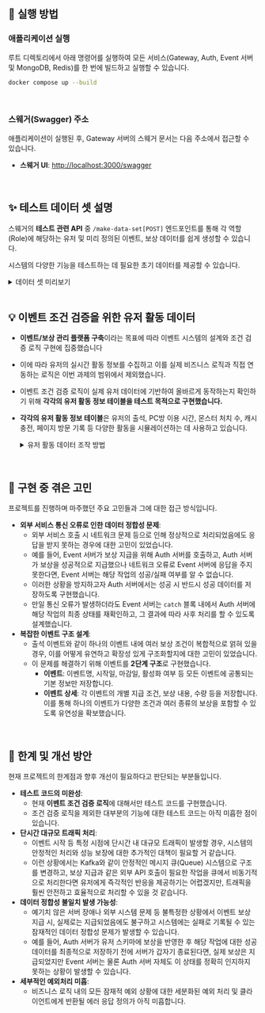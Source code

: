 ## 🚀 실행 방법

### 애플리케이션 실행

루트 디렉토리에서 아래 명령어를 실행하여 모든 서비스(Gateway, Auth, Event 서버 및 MongoDB, Redis)를 한 번에 빌드하고 실행할 수 있습니다.

```bash
docker compose up --build
```

<br>

### 스웨거(Swagger) 주소

애플리케이션이 실행된 후, Gateway 서버의 스웨거 문서는 다음 주소에서 접근할 수 있습니다.

- **스웨거 UI**: [http://localhost:3000/swagger](https://localhost:3000/swagger)

<br>

## ✨ 테스트 데이터 셋 설명

스웨거의 **테스트 관련 API** 중 `/make-data-set[POST]` 엔드포인트를 통해 각 역할(Role)에 해당하는 유저 및 미리 정의된 이벤트, 보상 데이터를 쉽게 생성할 수 있습니다. 

시스템의 다양한 기능을 테스트하는 데 필요한 초기 데이터를 제공할 수 있습니다.

<details>
  <summary>데이터 셋 미리보기</summary>  
  
  ### 🧑‍💻 유저 정보 (생성되는 유저 계정)
`/make-data-set` API를 통해 생성되는 기본 유저 계정 정보입니다.

- **ADMIN**: 모든 기능에 접근 가능 (USER 전용 API 제외)
    - `id`: `admin@admin.com`
    - `password`: `1234`
- **OPERATOR**: 이벤트 및 보상 등록 가능
    - `id`: `operator@operator.com`
    - `password`: `1234`
- **AUDITOR**: 이벤트 및 보상 내역 조회만 가능
    - `id`: `auditor@auditor.com`
    - `password`: `1234`
- **USER**: 보상 요청 가능
    - `id`: `user@user.com`
    - `password`: `1234`

### 🗓️ 이벤트 목록 (생성되는 이벤트)

`/make-data-set` API를 통해 생성되는 주요 이벤트 유형 및 조건은 다음과 같습니다.

- **출석 이벤트**
    - 2025-05-20 출석 시 아이템 지급
    - 2025-05-21 출석 시 아이템 지급
    - 2025-05-22 출석 시 아이템 지급
    - 2025-05-23 출석 시 아이템 지급
    - 2025-05-24 출석 시 아이템 지급
    - 2025-05-25 출석 시 아이템 지급
    - 2025-05-26 ~ 2025-05-30 출석 시 아이템 지급
    - 누적 5일 출석 시 아이템 지급
    - 누적 10일 출석 시 아이템 지급
- **PC방 이용 이벤트**
    - 2025-05-20 일일 PC방 이용 시간 60분 이상 시 아이템 지급
    - 누적 PC방 이용 시간 300분 이상 시 아이템 지급
- **몬스터 처치 이벤트**
    - 2025-05-20 일일 몬스터 처치 수 100 이상 시 경험치 쿠폰 지급
    - 2025-05-21 일일 몬스터 처치 수 200 이상 시 경험치 쿠폰 지급
    - 2025-05-22 일일 몬스터 처치 수 300 이상 시 경험치 쿠폰 지급
- **캐시 충전 이벤트**
    - 누적 캐시 100,000원 이상 시 포인트 지급
    - 누적 캐시 200,000원 이상 시 포인트 지급
- **페이지 방문 이벤트**
    - 넥슨 페이지 방문 시 쿠폰 지급

### 🎁 보상 목록 (생성되는 보상 유형)

`/make-data-set` API를 통해 생성되는 보상 유형은 다음과 같습니다.

- **캐시 포인트**
- **아이템**: 경험치 쿠폰, 다양한 종류의 장비 아이템 등
- **할인 쿠폰**
    
</details>

<br>

## 💡 이벤트 조건 검증을 위한 유저 활동 데이터

- **이벤트/보상 관리 플랫폼 구축**이라는 목표에 따라 이벤트 시스템의 설계와 조건 검증 로직 구현에 집중했습니다
- 이에 따라 유저의 실시간 활동 정보를 수집하고 이를 실제 비즈니스 로직과 직접 연동하는 로직은 이번 과제의 범위에서 제외했습니다.
- 이벤트 조건 검증 로직이 실제 유저 데이터에 기반하여 올바르게 동작하는지 확인하기 위해 **각각의 유저 활동 정보 테이블을 테스트 목적으로 구현했습니다.**
- **각각의 유저 활동 정보 테이블**은 유저의 출석, PC방 이용 시간, 몬스터 처치 수, 캐시 충전, 페이지 방문 기록 등 다양한 활동을 시뮬레이션하는 데 사용하고 있습니다.

  <details>
  
    <summary>유저 활동 데이터 조작 방법</summary>  
    <br>
  
    **테스트 관련 API를 통해 각각의 유저 활동 데이터를 생성할 수 있습니다.**
    
  - **게임 접속 정보 (Access Game Information)**
      - POST 요청을 통해 접속한 날짜를 'yyyy-mm-dd' 형식으로 입력하여 데이터를 생성할 수 있습니다.
      - 당일 누적 이용 시간 및 당일 누적 PC방 이용 시간은 PATCH 요청을 통해 변경할 수 있습니다. (PATCH 요청 시 해당 컬럼 ID가 필요합니다.)
      - 또한, 패스권 개념을 도입하여 지난 날짜도 출석체크가 가능하도록 설계했습니다. (로직적인 예외 처리는 테스트 목적이므로 포함하지 않았습니다.)
  
  - **몬스터 처치 횟수 (Daily Monster Kill)**
      - POST 요청을 통해 접속한 날짜를 'yyyy-mm-dd' 형식으로 입력하여 데이터를 생성할 수 있습니다.
      - 당일 몬스터 처치 횟수는 PATCH 요청을 통해 변경할 수 있습니다. (PATCH 요청 시 해당 컬럼 ID가 필요합니다.)
  
  - **결제 내역 (Purchase History)**
      - POST 요청을 통해 결제 금액을 입력하여 내역을 생성할 수 있습니다.
      - `isPaid` 필드를 통해 이벤트로 받은 금액인지 구별할 수 있도록 했습니다.
  
  - **페이지 방문 정보 (Page Visit)**
      - POST 요청을 통해 방문한 페이지 URL을 입력하여 내역을 생성할 수 있습니다.
  
  </details>

<br>

## 🧐 구현 중 겪은 고민

프로젝트를 진행하며 마주했던 주요 고민들과 그에 대한 접근 방식입니다.

- **외부 서비스 통신 오류로 인한 데이터 정합성 문제**:
    - 외부 서비스 호출 시 네트워크 문제 등으로 인해 정상적으로 처리되었음에도 응답을 받지 못하는 경우에 대한 고민이 있었습니다.
    - 예를 들어, Event 서버가 보상 지급을 위해 Auth 서버를 호출하고, Auth 서버가 보상을 성공적으로 지급했으나 네트워크 오류로 Event 서버에 응답을 주지 못한다면, Event 서버는 해당 작업의 성공/실패 여부를 알 수 없습니다.
    - 이러한 상황을 방지하고자 Auth 서버에서는 성공 시 반드시 성공 데이터를 저장하도록 구현했습니다.
    - 만일 통신 오류가 발생하더라도 Event 서버는 `catch` 블록 내에서 Auth 서버에 해당 작업의 최종 상태를 재확인하고, 그 결과에 따라 사후 처리를 할 수 있도록 설계했습니다.
- **복잡한 이벤트 구조 설계**:
    - 출석 이벤트와 같이 하나의 이벤트 내에 여러 보상 조건이 복합적으로 얽혀 있을 경우, 이를 어떻게 유연하고 확장성 있게 구조화할지에 대한 고민이 있었습니다.
    - 이 문제를 해결하기 위해 이벤트를 **2단계 구조**로 구현했습니다.
        - **이벤트**: 이벤트명, 시작일, 마감일, 활성화 여부 등 모든 이벤트에 공통되는 기본 정보만 저장합니다.
        - **이벤트 상세**: 각 이벤트의 개별 지급 조건, 보상 내용, 수량 등을 저장합니다. 이를 통해 하나의 이벤트가 다양한 조건과 여러 종류의 보상을 포함할 수 있도록 유연성을 확보했습니다.

<br>

## 🚧 한계 및 개선 방안

현재 프로젝트의 한계점과 향후 개선이 필요하다고 판단되는 부분들입니다.

- **테스트 코드의 미완성**:
    - 현재 **이벤트 조건 검증 로직**에 대해서만 테스트 코드를 구현했습니다.
    - 조건 검증 로직을 제외한 대부분의 기능에 대한 테스트 코드는 아직 미흡한 점이 있습니다.
- **단시간 대규모 트래픽 처리**:
    - 이벤트 시작 등 특정 시점에 단시간 내 대규모 트래픽이 발생할 경우, 시스템의 안정적인 처리와 성능 보장에 대한 추가적인 대책이 필요할 거 같습니다.
    - 이런 상황에서는 Kafka와 같이 안정적인 메시지 큐(Queue) 시스템으로 구조를 변경하고, 보상 지급과 같은 외부 API 호출이 필요한 작업을 큐에서 비동기적으로 처리한다면 유저에게 즉각적인 반응을 제공하기는 어렵겠지만, 트래픽을 훨씬 안전하고 효율적으로 처리할 수 있을 것 같습니다.
- **데이터 정합성 불일치 발생 가능성**:
    - 예기치 않은 서버 장애나 외부 시스템 문제 등 불특정한 상황에서 이벤트 보상 지급 시, 실제로는 지급되었음에도 불구하고 시스템에는 실패로 기록될 수 있는 잠재적인 데이터 정합성 문제가 발생할 수 있습니다.
    - 예를 들어, Auth 서버가 유저 스키마에 보상을 반영한 후 해당 작업에 대한 성공 데이터를 최종적으로 저장하기 전에 서버가 갑자기 종료된다면, 실제 보상은 지급되었지만 Event 서버는 물론 Auth 서버 자체도 이 상태를 정확히 인지하지 못하는 상황이 발생할 수 있습니다.
- **세부적인 예외처리 미흡**:
    - 비즈니스 로직 내의 모든 잠재적 예외 상황에 대한 세분화된 예외 처리 및 클라이언트에게 반환될 에러 응답 정의가 아직 미흡합니다.